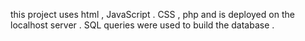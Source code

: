 this project uses html , JavaScript . CSS , php and is deployed on the localhost server . SQL queries were used to build the database .
